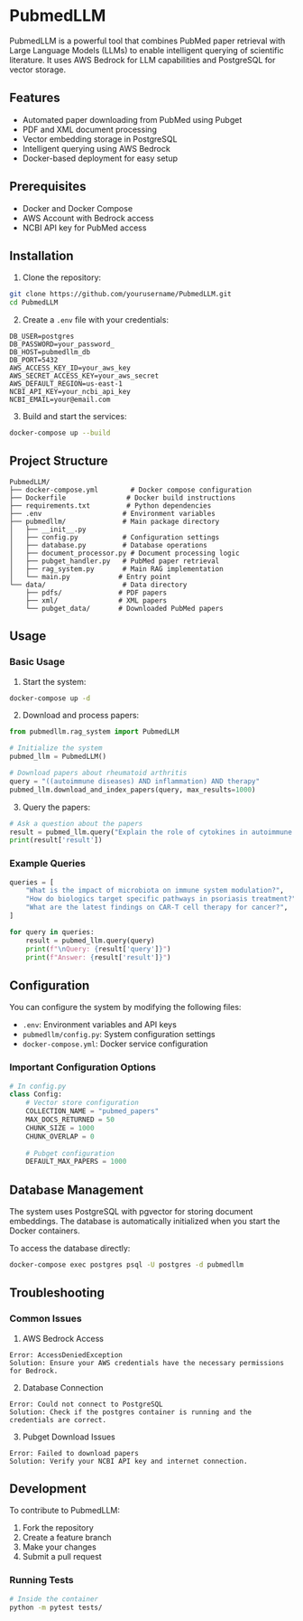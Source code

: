 # PubmedLLM

PubmedLLM is a powerful tool that combines PubMed paper retrieval with Large Language Models (LLMs) to enable intelligent querying of scientific literature. It uses AWS Bedrock for LLM capabilities and PostgreSQL for vector storage.

## Features

- Automated paper downloading from PubMed using Pubget
- PDF and XML document processing
- Vector embedding storage in PostgreSQL
- Intelligent querying using AWS Bedrock
- Docker-based deployment for easy setup

## Prerequisites

- Docker and Docker Compose
- AWS Account with Bedrock access
- NCBI API key for PubMed access

## Installation

1. Clone the repository:
```bash
git clone https://github.com/yourusername/PubmedLLM.git
cd PubmedLLM
```

2. Create a `.env` file with your credentials:
```env
DB_USER=postgres
DB_PASSWORD=your_password_
DB_HOST=pubmedllm_db
DB_PORT=5432 
AWS_ACCESS_KEY_ID=your_aws_key
AWS_SECRET_ACCESS_KEY=your_aws_secret
AWS_DEFAULT_REGION=us-east-1
NCBI_API_KEY=your_ncbi_api_key
NCBI_EMAIL=your@email.com
```

3. Build and start the services:
```bash
docker-compose up --build
```

## Project Structure

```
PubmedLLM/
├── docker-compose.yml        # Docker compose configuration
├── Dockerfile               # Docker build instructions
├── requirements.txt         # Python dependencies
├── .env                    # Environment variables
├── pubmedllm/              # Main package directory
│   ├── __init__.py
│   ├── config.py           # Configuration settings
│   ├── database.py         # Database operations
│   ├── document_processor.py # Document processing logic
│   ├── pubget_handler.py   # PubMed paper retrieval
│   ├── rag_system.py       # Main RAG implementation
│   └── main.py            # Entry point
└── data/                   # Data directory
    ├── pdfs/              # PDF papers
    ├── xml/               # XML papers
    └── pubget_data/       # Downloaded PubMed papers
```

## Usage

### Basic Usage

1. Start the system:
```bash
docker-compose up -d
```

2. Download and process papers:
```python
from pubmedllm.rag_system import PubmedLLM

# Initialize the system
pubmed_llm = PubmedLLM()

# Download papers about rheumatoid arthritis
query = "((autoimmune diseases) AND inflammation) AND therapy"
pubmed_llm.download_and_index_papers(query, max_results=1000)
```

3. Query the papers:
```python
# Ask a question about the papers
result = pubmed_llm.query("Explain the role of cytokines in autoimmune diseases")
print(result['result'])
```

### Example Queries

```python
queries = [
    "What is the impact of microbiota on immune system modulation?",
    "How do biologics target specific pathways in psoriasis treatment?",
    "What are the latest findings on CAR-T cell therapy for cancer?",
]

for query in queries:
    result = pubmed_llm.query(query)
    print(f"\nQuery: {result['query']}")
    print(f"Answer: {result['result']}")
```

## Configuration

You can configure the system by modifying the following files:

- `.env`: Environment variables and API keys
- `pubmedllm/config.py`: System configuration settings
- `docker-compose.yml`: Docker service configuration

### Important Configuration Options

```python
# In config.py
class Config:
    # Vector store configuration
    COLLECTION_NAME = "pubmed_papers"
    MAX_DOCS_RETURNED = 50
    CHUNK_SIZE = 1000
    CHUNK_OVERLAP = 0
    
    # Pubget configuration
    DEFAULT_MAX_PAPERS = 1000
```

## Database Management

The system uses PostgreSQL with pgvector for storing document embeddings. The database is automatically initialized when you start the Docker containers.

To access the database directly:
```bash
docker-compose exec postgres psql -U postgres -d pubmedllm
```

## Troubleshooting

### Common Issues

1. AWS Bedrock Access
```
Error: AccessDeniedException
Solution: Ensure your AWS credentials have the necessary permissions for Bedrock.
```

2. Database Connection
```
Error: Could not connect to PostgreSQL
Solution: Check if the postgres container is running and the credentials are correct.
```

3. Pubget Download Issues
```
Error: Failed to download papers
Solution: Verify your NCBI API key and internet connection.
```

## Development

To contribute to PubmedLLM:

1. Fork the repository
2. Create a feature branch
3. Make your changes
4. Submit a pull request

### Running Tests

```bash
# Inside the container
python -m pytest tests/
```


